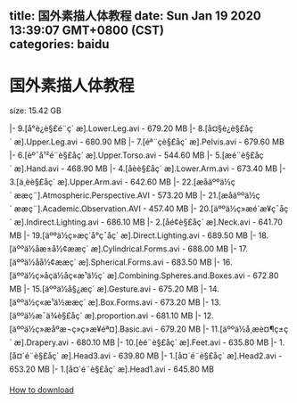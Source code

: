 
title: 国外素描人体教程
date: Sun Jan 19 2020 13:39:07 GMT+0800 (CST)    
categories: baidu
---

# 国外素描人体教程
size: 15.42 GB
 
 
|- 9.[å°è¿è§£é¨ç´ æ].Lower.Leg.avi - 679.20 MB
|- 8.[å¤§è¿è§£åç´ æ].Upper.Leg.avi - 680.90 MB
|- 7.[éª¨çè§£åç´ æ].Pelvis.avi - 679.60 MB
|- 6.[èº¯å¹²é¨è§£åç´ æ].Upper.Torso.avi - 544.60 MB
|- 5.[æé¨è§£åç´ æ].Hand.avi - 468.90 MB
|- 4.[åèè§£åç´ æ].Lower.Arm.avi - 673.40 MB
|- 3.[ä¸èè§£åç´ æ].Upper.Arm.avi - 642.60 MB
|- 22.[æåäººä½ç´ ææç¨].Atmospheric.Perspective.AVI - 573.20 MB
|- 21.[æåäººä½ç´ ææç¨].Academic.Observation.AVI - 457.40 MB
|- 20.[äººä½ç»æé´æ¥ç¯åç´ æ].Indirect.Lighting.avi - 686.10 MB
|- 2.[åé¢è§£åç´ æ].Neck.avi - 641.70 MB
|- 19.[äººä½ç»æç´å°ç¯åç´ æ].Direct.Lighting.avi - 689.50 MB
|- 18.[äººä½åæ±å½¢ææç´ æ].Cylindrical.Forms.avi - 688.00 MB
|- 17.[äººä½åå½¢ææç´ æ].Spherical.Forms.avi - 683.50 MB
|- 16.[äººä½ç»åçä½åç«æ¹ä½ç´ æ].Combining.Spheres.and.Boxes.avi - 672.80 MB
|- 15.[äººä½å§¿æç´ æ].Gesture.avi - 675.20 MB
|- 14.[äººä½ç«æ¹ä½ææç´ æ].Box.Forms.avi - 673.20 MB
|- 13.[äººä½æ¯ä¾è§£åç´ æ].proportion.avi - 681.10 MB
|- 12.[äººä½ç»æåºæ¬ç»ç»æ­¥éª¤].Basic.avi - 679.20 MB
|- 11.[äººä½å¸æè¤¶ç±ç´ æ].Drapery.avi - 680.10 MB
|- 10.[èé¨è§£åç´ æ].Feet.avi - 635.80 MB
|- 1.[å¤´é¨è§£åç´ æ].Head3.avi - 639.80 MB
|- 1.[å¤´é¨è§£åç´ æ].Head2.avi - 653.20 MB
|- 1.[å¤´é¨è§£åç´ æ].Head1.avi - 645.80 MB

[How to download](https://bpcam.bemobtrk.com/go/2ceec3aa-1ca2-46d6-b9ff-aaa5c184517c?jno=1505)